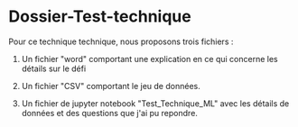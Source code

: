 # Dossier-Test-technique

Pour ce technique technique, nous proposons trois fichiers : 

1. Un fichier "word" comportant une explication en ce qui concerne les détails sur le défi

2. Un fichier "CSV" comportant le jeu de données.

3. Un fichier de jupyter notebook "Test_Technique_ML" avec les détails de données et des questions que j'ai pu repondre. 
